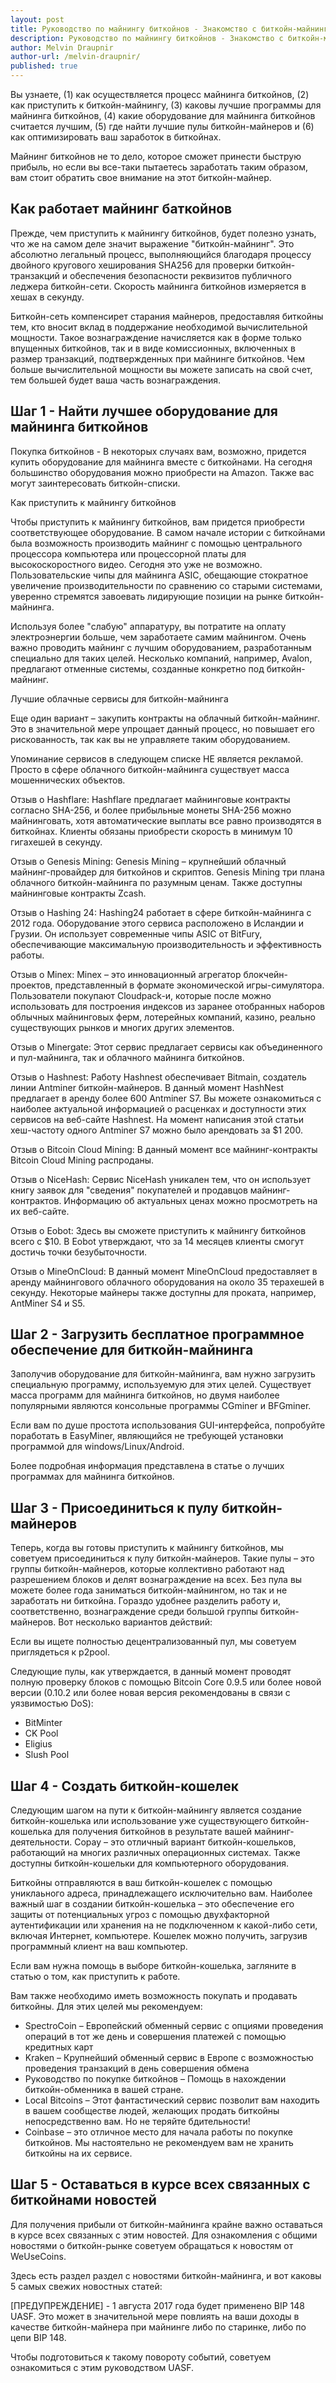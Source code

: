 ```yaml
---
layout: post
title: Руководство по майнингу биткойнов - Знакомство с биткойн-майнингом
description: Руководство по майнингу биткойнов - Знакомство с биткойн-майнингом
author: Melvin Draupnir
author-url: /melvin-draupnir/
published: true
---
```


Вы узнаете, (1) как осуществляется процесс майнинга биткойнов, (2) как приступить к биткойн-майнингу, (3) каковы лучшие программы для майнинга биткойнов, (4) какие оборудование для майнинга биткойнов считается лучшим, (5) где найти лучшие пулы биткойн-майнеров и (6) как оптимизировать ваш заработок в биткойнах.

Майнинг биткойнов не то дело, которое сможет принести быструю прибыль, но если вы все-таки пытаетесь заработать таким образом, вам стоит обратить свое внимание на этот биткойн-майнер. 

<h2>Как работает майнинг баткойнов</h2>

Прежде, чем приступить к майнингу биткойнов, будет полезно узнать, что же на самом деле значит выражение "биткойн-майнинг". Это абсолютно легальный процесс, выполняющийся благодаря процессу двойного кругового хеширования SHA256 для проверки биткойн-транзакций и обеспечения безопасности реквизитов публичного леджера биткойн-сети. Скорость майнинга биткойнов измеряется в хешах в секунду.

Биткойн-сеть компенсирет старания майнеров, предоставляя биткойны тем, кто вносит вклад в поддержание необходимой вычислительной мощности. Такое вознаграждение начисляется как в форме только впущенных биткойнов, так и в виде комиссионных, включенных в размер транзакций, подтвержденных при майнинге биткойнов. Чем больше вычислительной мощности вы можете записать на свой счет, тем большей будет ваша часть вознаграждения.

<h2>Шаг 1 - Найти лучшее оборудование для майнинга биткойнов</h2>

Покупка биткойнов - В некоторых случаях вам, возможно, придется купить оборудование для майнинга вместе с биткойнами. На сегодня большинство оборудования можно приобрести на Amazon. Также вас могут заинтересовать биткойн-списки. 

Как приступить к майнингу биткойнов

Чтобы приступить к майнингу биткойнов, вам придется приобрести соответствующее оборудование. В самом начале истории с биткойнами была возможность производить майнинг с помощью центрального процессора компьютера или процессорной платы для высокоскоростного видео. Сегодня это уже не возможно. Пользовательские чипы для майнинга ASIC, обещающие стократное увеличение производительности по сравнению со старыми системами, уверенно стремятся завоевать лидирующие позиции на рынке биткойн-майнинга.

Используя более "слабую" аппаратуру, вы потратите на оплату электроэнергии больше, чем заработаете самим майнингом. Очень важно проводить майнинг с лучшим оборудованием, разработанным специально для таких целей. Несколько компаний, например, Avalon, предлагают отменные системы, созданные конкретно под биткойн-майнинг.

Лучшие облачные сервисы для биткойн-майнинга

Еще один вариант – закупить контракты на облачный биткойн-майнинг.  Это в значительной мере упрощает данный процесс, но повышает его рискованность, так как вы не управляете таким оборудованием.

Упоминание сервисов в следующем списке НЕ является рекламой. Просто в сфере облачного биткойн-майнинга существует масса мошеннических объектов.

Отзыв о Hashflare: Hashflare предлагает майнинговые контракты согласно SHA-256, и более прибыльные монеты SHA-256 можно майнинговать, хотя автоматические выплаты все равно производятся в биткойнах. Клиенты обязаны приобрести скорость в минимум 10 гигахешей в секунду.

Отзыв о Genesis Mining: Genesis Mining – крупнейший облачный майнинг-провайдер для биткойнов и скриптов. Genesis Mining три плана облачного биткойн-майнинга по разумным ценам. Также доступны майнинговые контракты Zcash.

Отзыв о Hashing 24: Hashing24 работает в сфере биткойн-майнинга с 2012 года. Оборудование этого сервиса расположено в Исландии и Грузии. Он использует современные чипы ASIC от BitFury, обеспечивающие максимальную производительность и эффективность работы.

Отзыв о Minex: Minex – это инновационный агрегатор блокчейн-проектов, представленный в формате экономической игры-симулятора. Пользователи покупают Cloudpack-и, которые после можно использовать для построения индексов из заранее отобранных наборов облычных майнинговых ферм, лотерейных компаний, казино, реально существующих рынков и многих других элементов.

Отзыв о Minergate: Этот сервис предлагает сервисы как объединенного и пул-майнинга, так и облачного майнинга биткойнов.

Отзыв о Hashnest: Работу Hashnest обеспечивает Bitmain, создатель линии Antminer биткойн-майнеров. В данный момент HashNest предлагает в аренду более 600 Antminer S7. Вы можете ознакомиться с наиболее актуальной информацией о расценках и доступности этих сервисов на веб-сайте Hashnest. На момент написания этой статьи хеш-частоту одного Antminer S7 можно было арендовать за $1 200.

Отзыв о Bitcoin Cloud Mining: В данный момент все майнинг-контракты Bitcoin Cloud Mining распроданы.

Отзыв о NiceHash: Сервис NiceHash уникален тем, что он использует книгу заявок для "сведения" покупателей и продавцов майнинг-контрактов. Информацию об актуальных ценах можно просмотреть на их веб-сайте.

Отзыв о Eobot: Здесь вы сможете приступить к майнингу биткойнов всего с $10. В Eobot утверждают, что за 14 месяцев клиенты смогут достичь точки безубыточности.

Отзыв о MineOnCloud: В данный момент MineOnCloud предоставляет в аренду майнингового облачного оборудования на около 35 терахешей в секунду. Некоторые майнеры также доступны для проката, например, AntMiner S4 и S5.

<h2>Шаг 2 - Загрузить бесплатное программное обеспечение для биткойн-майнинга</h2>

Заполучив оборудование для биткойн-майнинга, вам нужно загрузить специальную программу, используемую для этих целей. Существует масса программ для майнинга биткойнов, но двумя наиболее популярными являются консольные программы CGminer и BFGminer.

Если вам по душе простота использования GUI-интерфейса, попробуйте поработать в EasyMiner, являющийся не требующей установки программой для windows/Linux/Android.

Более подробная информация представлена в статье о лучших программах для майнинга биткойнов.
 
<h2>Шаг 3 - Присоединиться к пулу биткойн-майнеров</h2>

Теперь, когда вы готовы приступить к майнингу биткойнов, мы советуем присоединиться к пулу биткойн-майнеров. Такие пулы – это группы биткойн-майнеров, которые коллективно работают над разрешением блоков и делят вознаграждение на всех. Без пула вы можете более года заниматься биткойн-майнингом, но так и не заработать ни биткойна. Гораздо удобнее разделить работу и, соответственно, вознаграждение среди большой группы биткойн-майнеров. Вот несколько вариантов действий:

Если вы ищете полностью децентрализованный пул, мы советуем приглядеться к p2pool.

Следующие пулы, как утверждается, в данный момент проводят полную проверку блоков с помощью Bitcoin Core 0.9.5 или более новой версии (0.10.2 или более новая версия рекомендованы в связи с уязвимостью DoS):
<ul>
<li>BitMinter</li>
<li>CK Pool</li>
<li>Eligius</li>
<li>Slush Pool</li>
 </ul>
<h2>Шаг 4 - Создать биткойн-кошелек</h2>

Следующим шагом на пути к биткойн-майнингу является создание биткойн-кошелька или использование уже существующего биткойн-кошелька для получения биткойнов в результате вашей майнинг-деятельности. Copay – это отличный вариант биткойн-кошельков, работающий на многих различных операционных системах. Также доступны биткойн-кошельки для компьютерного оборудования.

Биткойны отправляются в ваш биткойн-кошелек с помощью униклаьного адреса, принадлежащего исключительно вам. Наиболее важный шаг в создании биткойн-кошелька – это обеспечение его защиты от потенциальных угроз с помощью двухфакторной аутентификации или хранения на не подключенном к какой-либо сети, включая Интернет, компьютере. Кошелек можно получить, загрузив программный клиент на ваш компьютер.

Если вам нужна помощь в выборе биткойн-кошелька, загляните в статью о том, как приступить к работе.

Вам также необходимо иметь возможность покупать и продавать биткойны. Для этих целей мы рекомендуем:
<ul>
<li>SpectroCoin – Европейский обменный сервис с опциями проведения операций в тот же день и совершения платежей с помощью кредитных карт</li>
<li>Kraken – Крупнейший обменный сервис в Европе с возможностью проведения транзакций в день совершения обмена</li>
<li>Руководство по покупке биткойнов – Помощь в нахождении биткойн-обменника в вашей стране.</li>
<li>Local Bitcoins – Этот фантастический сервис позволит вам находить в вашем сообществе людей, желающих продать биткойны непосредственно вам. Но не теряйте бдительности!</li>
<li>Coinbase – это отличное место для начала работы по покупке биткойнов. Мы настоятельно не рекомендуем вам не хранить биткойны на их сервисе.</li>
</ul>
<h2>Шаг 5 - Оставаться в курсе всех связанных с биткойнами новостей</h2>

Для получения прибыли от биткойн-майнинга крайне важно оставаться в курсе всех связанных с этим новостей. Для ознакомления с общими новостями о биткойн-рынке советуем обращаться к новостям от WeUseCoins.

Здесь есть раздел раздел с новостями биткойн-майнинга, и вот каковы 5 самых свежих новостных статей:

[ПРЕДУПРЕЖДЕНИЕ] - 1 августа 2017 года будет применено BIP 148 UASF. Это может в значительной мере повлиять на ваши доходы в качестве биткойн-майнера при майнинге либо по старинке, либо по цепи BIP 148.

Чтобы подготовиться к такому повороту событий, советуем ознакомиться с этим руководством UASF.

